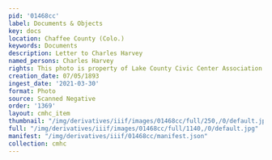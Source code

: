 ```yaml
---
pid: '01468cc'
label: Documents & Objects
key: docs
location: Chaffee County (Colo.)
keywords: Documents
description: Letter to Charles Harvey
named_persons: Charles Harvey
rights: This photo is property of Lake County Civic Center Association.
creation_date: 07/05/1893
ingest_date: '2021-03-30'
format: Photo
source: Scanned Negative
order: '1369'
layout: cmhc_item
thumbnail: "/img/derivatives/iiif/images/01468cc/full/250,/0/default.jpg"
full: "/img/derivatives/iiif/images/01468cc/full/1140,/0/default.jpg"
manifest: "/img/derivatives/iiif/01468cc/manifest.json"
collection: cmhc
---
```

